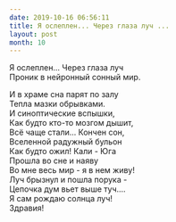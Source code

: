 ```yaml
---
date: 2019-10-16 06:56:11
title: Я ослеплен... Через глаза луч ...
layout: post
month: 10
---
```

Я ослеплен... Через глаза луч <br/>
Проник в нейронный сонный мир. <br/>
<!--more-->
И в храме сна парят по залу<br/>
Тепла мазки обрывками. <br/>
И синоптические вспышки, <br/>
Как будто кто-то мозгом дышит, <br/>
Всё чаще стали... Кончен сон, <br/>
Вселенной радужный бульон <br/>
Как будто ожил! Кали - Юга <br/>
Прошла во сне и наяву <br/>
Во мне весь мир -  я в нем живу! <br/>
Луч брызнул и пошла порука - <br/>
Цепочка дум вьет выше туч.... <br/>
Я сам рождаю солнца луч! <br/>
Здравия!<br/>